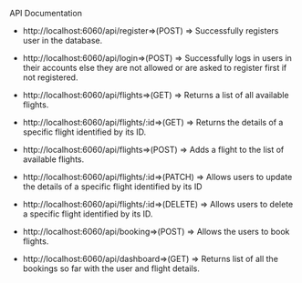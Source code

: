 API Documentation

* http://localhost:6060/api/register=>(POST) => Successfully registers user in the database. 


* http://localhost:6060/api/login=>(POST) => Successfully logs in users in their accounts else they are not allowed or are asked to register first if not registered. 


* http://localhost:6060/api/flights=>(GET) => Returns a list of all available flights.


* http://localhost:6060/api/flights/:id=>(GET) => Returns the details of a specific flight identified by its ID.


* http://localhost:6060/api/flights=>(POST) => Adds a flight to the list of available flights.


* http://localhost:6060/api/flights/:id=>(PATCH) => Allows users to update the details of a specific flight identified by its ID


* http://localhost:6060/api/flights/:id=>(DELETE) => Allows users to delete a specific flight identified by its ID.


* http://localhost:6060/api/booking=>(POST) => Allows the users to book flights.


* http://localhost:6060/api/dashboard=>(GET) => Returns list of all the bookings so far with the user and flight details.


